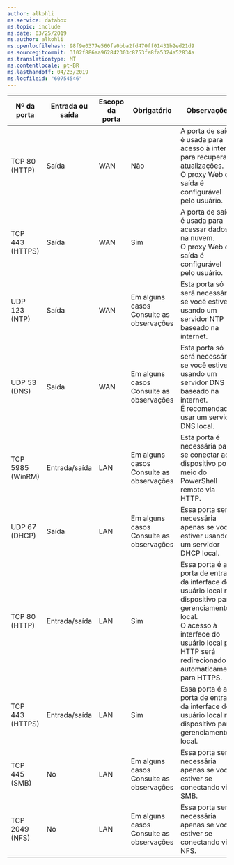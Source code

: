 ```yaml
---
author: alkohli
ms.service: databox
ms.topic: include
ms.date: 03/25/2019
ms.author: alkohli
ms.openlocfilehash: 98f9e0377e560fa0bba2fd470ff01431b2ed21d9
ms.sourcegitcommit: 3102f886aa962842303c8753fe8fa5324a52834a
ms.translationtype: MT
ms.contentlocale: pt-BR
ms.lasthandoff: 04/23/2019
ms.locfileid: "60754546"
---
```

| Nº da porta| Entrada ou saída | Escopo da porta| Obrigatório|   Observações |   |
|--------|-----|-----|-----------|----------|-----------|
| TCP 80 (HTTP)|Saída|WAN |Não |A porta de saída é usada para acesso à internet para recuperar atualizações. <br>O proxy Web de saída é configurável pelo usuário. |
| TCP 443 (HTTPS)|Saída|WAN|Sim|A porta de saída é usada para acessar dados na nuvem.<br>O proxy Web de saída é configurável pelo usuário.|
| UDP 123 (NTP)|Saída|WAN|Em alguns casos<br>Consulte as observações|Esta porta só será necessária se você estiver usando um servidor NTP baseado na internet.  |   
| UDP 53 (DNS)|Saída|WAN|Em alguns casos<br>Consulte as observações|Esta porta só será necessária se você estiver usando um servidor DNS baseado na internet.<br>É recomendado usar um servidor DNS local. |
| TCP 5985 (WinRM)|Entrada/saída|LAN|Em alguns casos<br>Consulte as observações|Esta porta é necessária para se conectar ao dispositivo por meio do PowerShell remoto via HTTP.  |
| UDP 67 (DHCP)|Saída|LAN|Em alguns casos<br>Consulte as observações|Essa porta será necessária apenas se você estiver usando um servidor DHCP local.  |
| TCP 80 (HTTP)|Entrada/saída|LAN|Sim|Essa porta é a porta de entrada da interface do usuário local no dispositivo para gerenciamento local. <br>O acesso à interface do usuário local por HTTP será redirecionado automaticamente para HTTPS.  |
| TCP 443 (HTTPS)|Entrada/saída|LAN|Sim|Essa porta é a porta de entrada da interface do usuário local no dispositivo para gerenciamento local. |
| TCP 445 (SMB)|No|LAN|Em alguns casos<br>Consulte as observações|Essa porta será necessária apenas se você estiver se conectando via SMB. |
| TCP 2049 (NFS)|No|LAN|Em alguns casos<br>Consulte as observações|Essa porta será necessária apenas se você estiver se conectando via NFS. |
